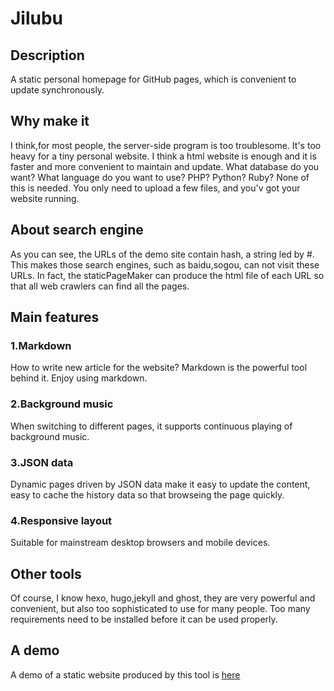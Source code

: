 # Jilubu

## Description
A static personal homepage for GitHub pages, which is convenient to update synchronously.

## Why make it
I think,for most people, the server-side program is too troublesome. It's too heavy for a tiny personal website. I think a html website is enough and it is faster and more convenient to maintain and update. What database do you want? What language do you want to use? PHP? Python? Ruby? None of this is needed. You only need to upload a few files, and you'v got your website running.

## About search engine
As you can see, the URLs of the demo site contain hash, a string led by #. This makes those search engines, such as baidu,sogou, can not visit these URLs. In fact, the staticPageMaker can produce the html file of each URL so that all web crawlers can find all the pages.

## Main features
### 1.Markdown
How to write new article for the website? Markdown is the powerful tool behind it. Enjoy using markdown.
### 2.Background music
When switching to different pages, it supports continuous playing of background music.
### 3.JSON data
Dynamic pages driven by JSON data make it easy to update the content, easy to cache the history data so that browseing the page quickly. 
### 4.Responsive layout
Suitable for mainstream desktop browsers and mobile devices.

## Other tools
Of course, I know hexo, hugo,jekyll and ghost, they are very powerful and convenient, but also too sophisticated to use for many people. Too many requirements need to be installed before it can be used properly.

## A demo
A demo of a static website produced by this tool is [here](https://hireco.github.io/)


